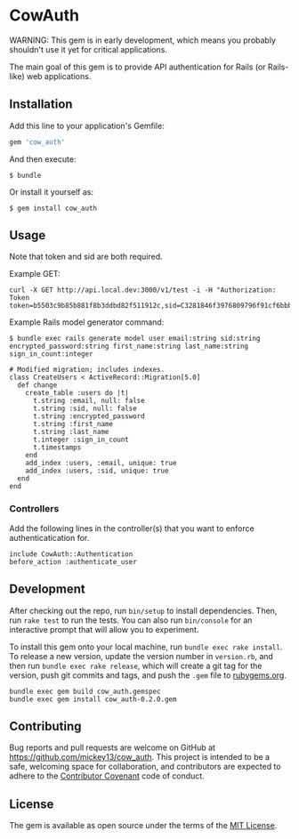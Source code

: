 # CowAuth

WARNING: This gem is in early development, which means you probably shouldn't use it yet for critical applications.

The main goal of this gem is to provide API authentication for Rails (or Rails-like) web applications.

## Installation

Add this line to your application's Gemfile:

```ruby
gem 'cow_auth'
```

And then execute:

    $ bundle

Or install it yourself as:

    $ gem install cow_auth

## Usage

Note that token and sid are both required.

Example GET:

    curl -X GET http://api.local.dev:3000/v1/test -i -H "Authorization: Token token=b5503c9b85b881f8b3ddbd82f511912c,sid=C3281846f3976809796f91cf6bbb35c53"

Example Rails model generator command:

    $ bundle exec rails generate model user email:string sid:string encrypted_password:string first_name:string last_name:string sign_in_count:integer

    # Modified migration; includes indexes.
    class CreateUsers < ActiveRecord::Migration[5.0]
      def change
        create_table :users do |t|
          t.string :email, null: false
          t.string :sid, null: false
          t.string :encrypted_password
          t.string :first_name
          t.string :last_name
          t.integer :sign_in_count
          t.timestamps
        end
        add_index :users, :email, unique: true
        add_index :users, :sid, unique: true
      end
    end

### Controllers

Add the following lines in the controller(s) that you want to enforce authenticatication for.

    include CowAuth::Authentication
    before_action :authenticate_user


## Development

After checking out the repo, run `bin/setup` to install dependencies. Then, run `rake test` to run the tests. You can also run `bin/console` for an interactive prompt that will allow you to experiment.

To install this gem onto your local machine, run `bundle exec rake install`. To release a new version, update the version number in `version.rb`, and then run `bundle exec rake release`, which will create a git tag for the version, push git commits and tags, and push the `.gem` file to [rubygems.org](https://rubygems.org).

    bundle exec gem build cow_auth.gemspec
    bundle exec gem install cow_auth-0.2.0.gem

## Contributing

Bug reports and pull requests are welcome on GitHub at https://github.com/mickey13/cow_auth. This project is intended to be a safe, welcoming space for collaboration, and contributors are expected to adhere to the [Contributor Covenant](http://contributor-covenant.org) code of conduct.


## License

The gem is available as open source under the terms of the [MIT License](http://opensource.org/licenses/MIT).

